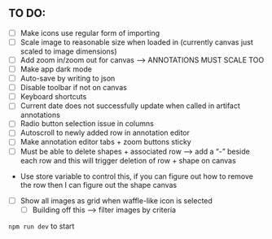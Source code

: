 ## TO DO:
- [ ] Make icons use regular form of importing
- [ ] Scale image to reasonable size when loaded in (currently canvas just scaled to image dimensions)
- [ ] Add zoom in/zoom out for canvas —> ANNOTATIONS MUST SCALE TOO
- [ ] Make app dark mode
- [ ] Auto-save by writing to json
- [ ] Disable toolbar if not on canvas
- [ ] Keyboard shortcuts
- [ ] Current date does not successfully update when called in artifact annotations
- [ ] Radio button selection issue in columns
- [ ] Autoscroll to newly added row in annotation editor
- [ ] Make annotation editor tabs + zoom buttons sticky
- [ ] Must be able to delete shapes + associated row —> add a “-” beside each row and this will trigger deletion of row + shape on canvas
- Use store variable to control this, if you can figure out how to remove the row then I can figure out the shape canvas
- [ ] Show all images as grid when waffle-like icon is selected
    - [ ] Building off this —> filter images by criteria

`npm run dev` to start
